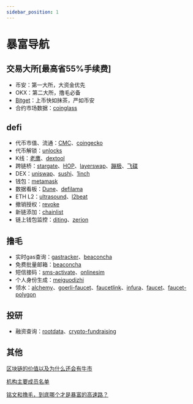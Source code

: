 ```yaml
---
sidebar_position: 1
---
```


# 暴富导航

## 交易大所[最高省55%手续费]

- 币安：第一大所，大资金优先
- OKX：第二大所，撸毛必备
- [Bitget](https://partner.bitget.com/bg/P3HS0F)：上币快如抹茶，严如币安
- 合约市场数据：[coinglass](https://www.coinglass.com/zh)

## defi

- 代币市值、流通：[CMC](https://coinmarketcap.com/)、[coingecko](https://www.coingecko.com/)
- 代币解锁：[unlocks](https://token.unlocks.app/?category=all)
- K线：[老鹰](https://dexscreener.com/)、[dextool](https://www.dextools.io/app/cn/pairs)
- 跨链桥：[stargate](https://stargate.finance/transfer)、[HOP](https://app.hop.exchange/#/send?token=ETH)、[layerswap](https://www.layerswap.io/)、[蹦极](https://www.bungee.exchange/)、[飞碟](https://www.orbiter.finance/?source=Ethereum&dest=Arbitrum)
- DEX：[uniswap](https://app.uniswap.org/swap)、[sushi](https://www.sushi.com/swap)、[1inch](https://app.1inch.io/#/1/simple/swap/WETH/DAI)
- 钱包：[metamask](https://metamask.io/)
- 数据看板：[Dune](https://dune.com/home)、[defilama](https://defillama.com/)
- ETH L2：[ultrasound](https://ultrasound.money/)、[l2beat](https://l2beat.com/scaling/summary)
- 撤销授权：[revoke](https://revoke.cash/zh)
- 新链添加：[chainlist](https://chainlist.org/)
- 链上钱包监控：[diting](https://pc.diting.ai/market?inviteCode=159955)、[zerion](https://app.zerion.io/connect-wallet)

## 撸毛

- 实时gas查询：[gastracker](https://etherscan.io/gastracker)、[beaconcha](https://beaconcha.in/gasnow)
- 免费批量邮箱：[beaconcha](https://www.snapmail.cc/#/)
- 短信接码：[sms-activate](https://sms-activate.org/cn/)、[onlinesim](https://onlinesim.io/?ref=4106172)
- 个人身份生成：[meiguodizhi](https://www.meiguodizhi.com/)
- 领水：[alchemy](https://goerlifaucet.com/)、[goerli-faucet](https://goerli-faucet.pk910.de/)、[faucetlink](https://faucetlink.to/goerli)、[infura](https://www.infura.io/faucet/sepolia)、[faucet](https://faucet.trade/?type=sepolia_eth)、[faucet-polygon](https://faucet.polygon.technology/)

## 投研

- 融资查询：[rootdata](https://www.rootdata.com/zh)、[crypto-fundraising](https://crypto-fundraising.info/)

## 其他

[区块链的价值以及为什么还会有牛市](/docs/value-of-blockchain)

[机构主要成员名单](/docs/institution)

[铭文和撸毛，到底哪个才是暴富的高速路？](/docs/inscription-and-airdrop)
